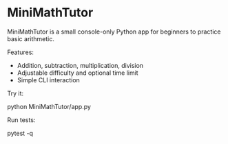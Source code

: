 # MiniMathTutor

MiniMathTutor is a small console-only Python app for beginners to practice basic arithmetic.

Features:
- Addition, subtraction, multiplication, division
- Adjustable difficulty and optional time limit
- Simple CLI interaction

Try it:

python MiniMathTutor/app.py

Run tests:

pytest -q
